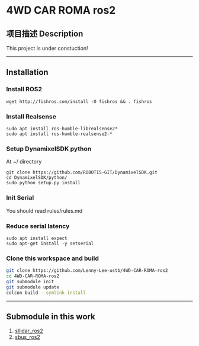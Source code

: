 # 4WD CAR ROMA ros2

## 项目描述 Description

This project is under constuction!

---

## Installation

### Install ROS2

`wget http://fishros.com/install -O fishros && . fishros`  

### Install Realsense

`sudo apt install ros-humble-librealsense2*`  
`sudo apt install ros-humble-realsense2-*`  

### Setup DynamixelSDK python

At ~/ directory

`git clone https://github.com/ROBOTIS-GIT/DynamixelSDK.git`  
`cd DynamixelSDK/python/`  
`sudo python setup.py install`

### Init Serial

You should read rules/rules.md

### Reduce serial latency

`sudo apt install expect`  
`sudo apt-get install -y setserial`

### Clone this workspace and build

```bash
git clone https://github.com/Lenny-Lee-ustb/4WD-CAR-ROMA-ros2
cd 4WD-CAR-ROMA-ros2
git submodule init
git submodule update
colcon build --symlink-install
```

---

## Submodule in this work

1. [sllidar_ros2](https://github.com/Slamtec/sllidar_ros2)
2. [sbus_ros2](https://github.com/Lenny-Lee-ustb/sbus_ros2)
